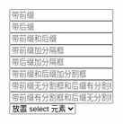 <div class="layui-form">
  <div class="layui-row layui-col-space16">
    <div class="layui-col-md4">
      <div class="layui-input-wrap">
        <div class="layui-input-prefix">
          <i class="layui-icon layui-icon-username"></i>
        </div>
        <input type="text" placeholder="带前缀" class="layui-input">
      </div>
    </div>
    <div class="layui-col-md4">
      <div class="layui-input-wrap">
        <input type="text" placeholder="带后缀" class="layui-input">
        <div class="layui-input-suffix">
          <i class="layui-icon layui-icon-more-vertical"></i>
        </div>
      </div>
    </div>
    <div class="layui-col-md4">
      <div class="layui-input-wrap">
        <div class="layui-input-prefix">
          <i class="layui-icon layui-icon-date"></i>
        </div>
        <input type="text" placeholder="带前缀和后缀" class="layui-input">
        <div class="layui-input-suffix">
          <i class="layui-icon layui-icon-down"></i>
        </div>
      </div>
    </div>
    <div class="layui-col-md4">
      <div class="layui-input-wrap">
        <div class="layui-input-prefix layui-input-split">
          <i class="layui-icon layui-icon-password"></i>
        </div>
        <input type="password" placeholder="带前缀加分隔框" class="layui-input">
      </div>
    </div>
    <div class="layui-col-md4">
      <div class="layui-input-wrap">
        <input type="text" placeholder="带后缀加分隔框" class="layui-input">
        <div class="layui-input-suffix layui-input-split">
          <i class="layui-icon layui-icon-down"></i>
        </div>
      </div>
    </div>
    <div class="layui-col-md4">
      <div class="layui-input-wrap">
        <div class="layui-input-prefix layui-input-split">
          <i class="layui-icon layui-icon-date"></i>
        </div>
        <input type="text" placeholder="带前缀和后缀加分割框" class="layui-input">
        <div class="layui-input-suffix layui-input-split">
          <i class="layui-icon layui-icon-down"></i>
        </div>
      </div>
    </div>
    <div class="layui-col-md6">
      <div class="layui-input-wrap">
        <div class="layui-input-prefix">
          <i class="layui-icon layui-icon-location"></i>
        </div>
        <input type="text" placeholder="带前缀无分割框和后缀有分割框" class="layui-input">
        <div class="layui-input-suffix layui-input-split">
          <i class="layui-icon layui-icon-edit"></i>
        </div>
      </div>
    </div>
    <div class="layui-col-md6">
      <div class="layui-input-wrap">
        <div class="layui-input-prefix layui-input-split">
          <i class="layui-icon layui-icon-location"></i>
        </div>
        <input type="text" placeholder="带前缀有分割框和后缀无分割框" class="layui-input">
        <div class="layui-input-suffix">
          <i class="layui-icon layui-icon-edit"></i>
        </div>
      </div>
    </div>
    <div class="layui-col-md4">
      <div class="layui-input-wrap">
        <div class="layui-input-prefix">
          <i class="layui-icon layui-icon-form"></i>
        </div>
        <select>
          <option value="">放置 select 元素</option>
          <option value="北京">北京</option>
          <option value="上海">上海</option>
          <option value="广州">广州</option>
          <option value="深圳">深圳</option>
        </select>
      </div>
    </div>
  </div>
</div>

<!-- import layui -->